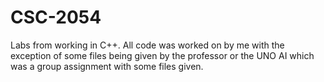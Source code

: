 # CSC-2054
Labs from working in C++. All code was worked on by me with the exception of some files being given by the professor or the UNO AI which was a group assignment with some files given.
